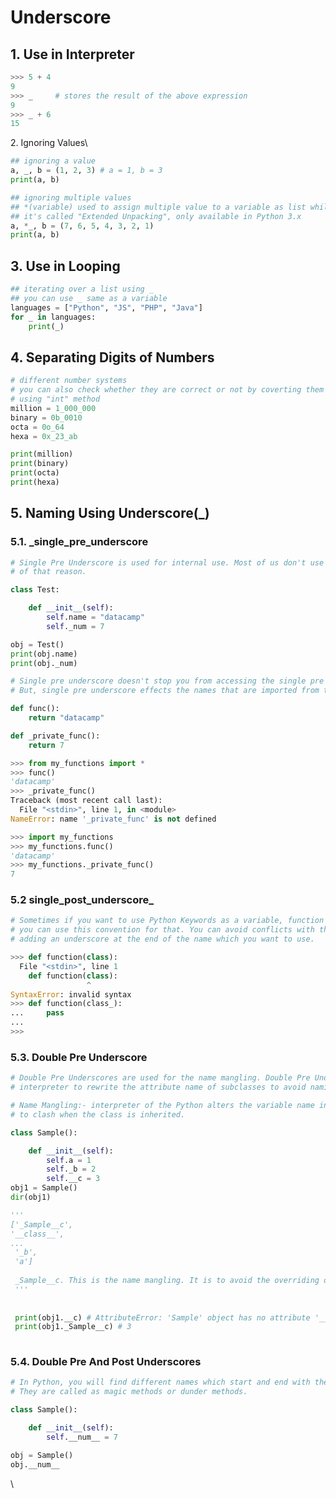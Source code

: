 # Underscore

## 1. Use in Interpreter <a href="#1.-use-in-interpreter" id="1.-use-in-interpreter"></a>

```python
>>> 5 + 4
9
>>> _     # stores the result of the above expression
9
>>> _ + 6
15
```

2\. Ignoring Values\



```python
## ignoring a value
a, _, b = (1, 2, 3) # a = 1, b = 3
print(a, b)

## ignoring multiple values
## *(variable) used to assign multiple value to a variable as list while unpacking
## it's called "Extended Unpacking", only available in Python 3.x
a, *_, b = (7, 6, 5, 4, 3, 2, 1)
print(a, b)
```

## 3. Use in Looping <a href="#3.-use-in-looping" id="3.-use-in-looping"></a>

```python
## iterating over a list using _
## you can use _ same as a variable
languages = ["Python", "JS", "PHP", "Java"]
for _ in languages:
    print(_)
```

## 4. Separating Digits of Numbers <a href="#4.-separating-digits-of-numbers" id="4.-separating-digits-of-numbers"></a>

```python
# different number systems
# you can also check whether they are correct or not by coverting them into integer 
# using "int" method
million = 1_000_000
binary = 0b_0010
octa = 0o_64
hexa = 0x_23_ab

print(million)
print(binary)
print(octa)
print(hexa)
```

## 5. Naming Using Underscore(\_) <a href="#5.-naming-using-underscore-_" id="5.-naming-using-underscore-_"></a>

### 5.1. \_single\_pre\_underscore <a href="#5.1.-_single_pre_underscore" id="5.1.-_single_pre_underscore"></a>

```python
# Single Pre Underscore is used for internal use. Most of us don't use it because 
# of that reason.

class Test:

    def __init__(self):
        self.name = "datacamp"
        self._num = 7

obj = Test()
print(obj.name)
print(obj._num)
```

```python
# Single pre underscore doesn't stop you from accessing the single pre underscore variable. 
# But, single pre underscore effects the names that are imported from the module.

def func():
    return "datacamp"

def _private_func():
    return 7
```

```python
>>> from my_functions import *
>>> func()
'datacamp'
>>> _private_func()
Traceback (most recent call last):
  File "<stdin>", line 1, in <module>
NameError: name '_private_func' is not defined
```

```python
>>> import my_functions
>>> my_functions.func()
'datacamp'
>>> my_functions._private_func()
7
```

### 5.2 single\_post_underscore_ <a href="#5.2-single_postunderscore" id="5.2-single_postunderscore"></a>

```python
# Sometimes if you want to use Python Keywords as a variable, function or class names,
# you can use this convention for that. You can avoid conflicts with the Python Keywords by 
# adding an underscore at the end of the name which you want to use.

>>> def function(class):
  File "<stdin>", line 1
    def function(class):
                 ^
SyntaxError: invalid syntax
>>> def function(class_):
...     pass
...
>>>
```

### 5.3. Double Pre Underscore <a href="#5.3.-double-pre-underscore" id="5.3.-double-pre-underscore"></a>

```python
# Double Pre Underscores are used for the name mangling. Double Pre Underscores tells the Python 
# interpreter to rewrite the attribute name of subclasses to avoid naming conflicts.

# Name Mangling:- interpreter of the Python alters the variable name in a way that it is challenging 
# to clash when the class is inherited.

class Sample():

    def __init__(self):
        self.a = 1
        self._b = 2
        self.__c = 3
obj1 = Sample()
dir(obj1)

'''
['_Sample__c',
'__class__',
...
 '_b',
 'a']
 
 _Sample__c. This is the name mangling. It is to avoid the overriding of the variable in subclasses.
 '''
 
 
 print(obj1.__c) # AttributeError: 'Sample' object has no attribute '__c'
 print(obj1._Sample__c) # 3
 
```

### 5.4. Double Pre And Post Underscores <a href="#5.4.-double-pre-and-post-underscores" id="5.4.-double-pre-and-post-underscores"></a>

```python
# In Python, you will find different names which start and end with the double underscore. 
# They are called as magic methods or dunder methods.

class Sample():

    def __init__(self):
        self.__num__ = 7

obj = Sample()
obj.__num__
```

\
